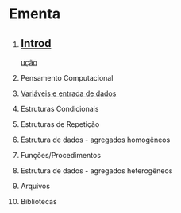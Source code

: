 # Ementa

1. [Introd](/introduction.md)
   ---

   [ução](/introduction.md)
2. Pensamento Computacional 
3. [Variáveis e entrada de dados](IO.md)
4. Estruturas Condicionais 
5. Estruturas de Repetição 
6. Estrutura de dados - agregados homogêneos 
7. Funções/Procedimentos 
8. Estrutura de dados - agregados heterogêneos 
9. Arquivos 
10. Bibliotecas 



